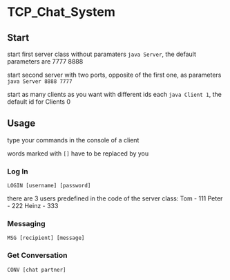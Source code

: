 # TCP_Chat_System

## Start

start first server class without paramaters `java Server`, the default parameters are 7777 8888

start second server with two ports, opposite of the first one, as parameters `java Server 8888 7777`

start as many clients as you want with different ids each `java Client 1`, the default id for Clients 0


## Usage

type your commands in the console of a client

words marked with `[]` have to be replaced by you


### Log In

`LOGIN [username] [password]`

there are 3 users predefined in the code of the server class:
  Tom - 111
  Peter - 222
  Heinz - 333


### Messaging

`MSG [recipient] [message]`


### Get Conversation

`CONV [chat partner]`
